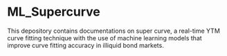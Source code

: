 # ML_Supercurve
This depository contains documentations on super curve, a real-time YTM curve fitting technique with the use of machine learning models that improve curve fitting accuracy in illiquid bond markets. 
